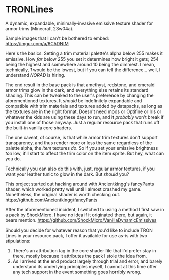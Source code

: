 # TRONLines
A dynamic, expandable, minimally-invasive emissive texture shader for armor trims (Minecraft 23w04a).

Sample images that I can't be bothered to embed:
https://imgur.com/a/6C5DNtM

Here's the basics: Setting a trim material palette's alpha below 255 makes it emissive. How *far* below 255 you set it determines how bright it gets; 254 being the highest and somewhere around 10 being the dimmest. I mean, technically, *1* would be the lowest, but if you can tell the difference... well, I understand *NORAD* is hiring.

The end result in the base pack is that amethyst, redstone, and emerald armor trims glow in the dark, and everything else retains its standard shading. This can be tweaked to the user's preference by changing the aforementioned textures. It *should* be indefinitely expandable and compatible with trim materials and textures added by datapacks, as long as the textures are in the right format. Doesn't need mods or Optifine or Iris or whatever the kids are using these days to run, and it *probably* won't break if you install one of those anyway. Just a regular resource pack that runs off the built-in vanilla core shaders.

The one caveat, of course, is that while armor trim textures don't support transparency, and thus render more or less the same regardless of the palette alpha, the *item* textures *do*. So if you set your emissive brightness *too* low, it'll start to affect the trim color on the item sprite. But hey, what can you do.

Technically you can also do this with, just, regular armor textures, if you want your leather tunic to glow in the dark. But *should* you?

This project started out hacking around with Ancientkingg's fancyPants shader, which worked pretty well until I almost crashed my game. Nonetheless, the original shader is worth checking out. https://github.com/Ancientkingg/fancyPants

After the aforementioned incident, I switched to using a method I first saw in a pack by ShockMicro. I have no idea if it originated there, but again, it bears mention. https://github.com/ShockMicro/VanillaDynamicEmissives



Should you decide for whatever reason that you'd like to include TRON Lines in your resource pack, I offer it available for use as-is with two stipulations:
1) There's an attribution tag in the core shader file that I'd prefer stay in there, mostly because it attributes the pack I stole the idea from.
2) As I arrived at the end product largely through trial and error, and barely understand its underlying principles myself, I cannot at this time offer any tech support in the event something goes horribly wrong.
